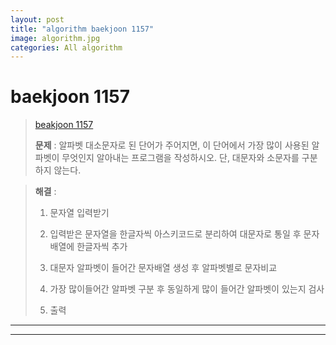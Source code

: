 ```yaml
---  
layout: post  
title: "algorithm baekjoon 1157"  
image: algorithm.jpg  
categories: All algorithm  
---  
```


# baekjoon 1157    

> [beakjoon 1157](https://www.acmicpc.net/problem/1157)  
>   
> **문제** : 알파벳 대소문자로 된 단어가 주어지면, 이 단어에서 가장 많이 사용된 알파벳이 무엇인지 알아내는 프로그램을 작성하시오. 단, 대문자와 소문자를 구분하지 않는다.  

> **해결** :  
> 1. 문자열 입력받기  
> 
> 2.  입력받은 문자열을 한글자씩 아스키코드로 분리하여 대문자로 통일 후 문자배열에 한글자씩 추가  
> 
> 3. 대문자 알파벳이 들어간 문자배열 생성 후 알파벳별로 문자비교  
> 
> 4. 가장 많이들어간 알파벳 구분 후 동일하게 많이 들어간 알파벳이 있는지 검사  
> 
> 5. 출력    

---  

<script src="https://gist.github.com/nnlog/13cb76e5fa89e91e3391350b9aa4d1c7.js"></script>  

---   
